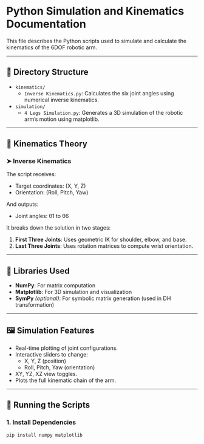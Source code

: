 # Python Simulation and Kinematics Documentation

This file describes the Python scripts used to simulate and calculate the kinematics of the 6DOF robotic arm.

---

## 📂 Directory Structure

- `kinematics/`
  - `Inverse Kinematics.py`: Calculates the six joint angles using numerical inverse kinematics.
- `simulation/`
  - `4 Legs Simulation.py`: Generates a 3D simulation of the robotic arm’s motion using matplotlib.

---

## 🧠 Kinematics Theory

### ➤ Inverse Kinematics

The script receives:
- Target coordinates: (X, Y, Z)
- Orientation: (Roll, Pitch, Yaw)

And outputs:
- Joint angles: θ1 to θ6

It breaks down the solution in two stages:
1. **First Three Joints**: Uses geometric IK for shoulder, elbow, and base.
2. **Last Three Joints**: Uses rotation matrices to compute wrist orientation.

---

## 🧩 Libraries Used

- **NumPy**: For matrix computation
- **Matplotlib**: For 3D simulation and visualization
- **SymPy** *(optional)*: For symbolic matrix generation (used in DH transformation)

---

## 🖼️ Simulation Features

- Real-time plotting of joint configurations.
- Interactive sliders to change:
  - X, Y, Z (position)
  - Roll, Pitch, Yaw (orientation)
- XY, YZ, XZ view toggles.
- Plots the full kinematic chain of the arm.

---

## 🚀 Running the Scripts

### 1. Install Dependencies

```bash
pip install numpy matplotlib
